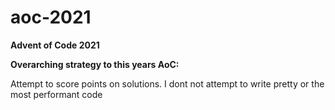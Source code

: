 # aoc-2021
**Advent of Code 2021**

**Overarching strategy to this years AoC:**

Attempt to score points on solutions. I dont not attempt to write pretty or the most performant code
